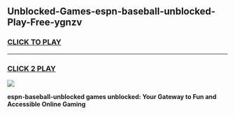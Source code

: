 
## Unblocked-Games-espn-baseball-unblocked-Play-Free-ygnzv
<h3>
<a href="https://premium76.site?title=espn-baseball-unblocked&ref=20M">CLICK TO PLAY</a></h3>
<hr>

<h3>
<a href="https://premium76.site?title=espn-baseball-unblocked&ref=20M">CLICK 2 PLAY</a>
  
</h3>

<a href="https://premium76.site?title=espn-baseball-unblocked&ref=19M"><img src="https://clearcache.store/games.png"></a>


**espn-baseball-unblocked games unblocked: Your Gateway to Fun and Accessible Online Gaming**
